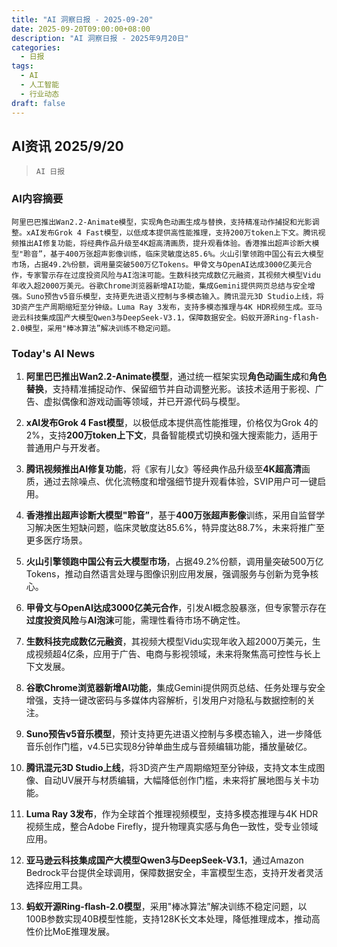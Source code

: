```yaml
---
title: "AI 洞察日报 - 2025-09-20"
date: 2025-09-20T09:00:00+08:00
description: "AI 洞察日报 - 2025年9月20日"
categories:
  - 日报
tags:
  - AI
  - 人工智能
  - 行业动态
draft: false
---
```


## AI资讯 2025/9/20

>  `AI 日报` 



### **AI内容摘要**

```
阿里巴巴推出Wan2.2-Animate模型，实现角色动画生成与替换，支持精准动作捕捉和光影调整。xAI发布Grok 4 Fast模型，以低成本提供高性能推理，支持200万token上下文。腾讯视频推出AI修复功能，将经典作品升级至4K超高清画质，提升观看体验。香港推出超声诊断大模型"聆音”，基于400万张超声影像训练，临床灵敏度达85.6%。火山引擎领跑中国公有云大模型市场，占据49.2%份额，调用量突破500万亿Tokens。甲骨文与OpenAI达成3000亿美元合作，专家警示存在过度投资风险与AI泡沫可能。生数科技完成数亿元融资，其视频大模型Vidu年收入超2000万美元。谷歌Chrome浏览器新增AI功能，集成Gemini提供网页总结与安全增强。Suno预告v5音乐模型，支持更先进语义控制与多模态输入。腾讯混元3D Studio上线，将3D资产生产周期缩短至分钟级。Luma Ray 3发布，支持多模态推理与4K HDR视频生成。亚马逊云科技集成国产大模型Qwen3与DeepSeek-V3.1，保障数据安全。蚂蚁开源Ring-flash-2.0模型，采用"棒冰算法”解决训练不稳定问题。
```



### **Today's AI News**

1. **阿里巴巴推出Wan2.2-Animate模型**，通过统一框架实现**角色动画生成**和**角色替换**，支持精准捕捉动作、保留细节并自动调整光影。该技术适用于影视、广告、虚拟偶像和游戏动画等领域，并已开源代码与模型。

2. **xAI发布Grok 4 Fast模型**，以极低成本提供高性能推理，价格仅为Grok 4的2%，支持**200万token上下文**，具备智能模式切换和强大搜索能力，适用于普通用户与开发者。

3. **腾讯视频推出AI修复功能**，将《家有儿女》等经典作品升级至**4K超高清**画质，通过去除噪点、优化流畅度和增强细节提升观看体验，SVIP用户可一键启用。

4. **香港推出超声诊断大模型"聆音”**，基于**400万张超声影像**训练，采用自监督学习解决医生短缺问题，临床灵敏度达85.6%，特异度达88.7%，未来将推广至更多医疗场景。

5. **火山引擎领跑中国公有云大模型市场**，占据49.2%份额，调用量突破500万亿Tokens，推动自然语言处理与图像识别应用发展，强调服务与创新为竞争核心。

6. **甲骨文与OpenAI达成3000亿美元合作**，引发AI概念股暴涨，但专家警示存在**过度投资风险**与**AI泡沫**可能，需理性看待市场不确定性。

7. **生数科技完成数亿元融资**，其视频大模型Vidu实现年收入超2000万美元，生成视频超4亿条，应用于广告、电商与影视领域，未来将聚焦高可控性与长上下文发展。

8. **谷歌Chrome浏览器新增AI功能**，集成Gemini提供网页总结、任务处理与安全增强，支持一键改密码与多媒体内容解析，引发用户对隐私与数据控制的关注。

9. **Suno预告v5音乐模型**，预计支持更先进语义控制与多模态输入，进一步降低音乐创作门槛，v4.5已实现8分钟单曲生成与音频编辑功能，播放量破亿。

10. **腾讯混元3D Studio上线**，将3D资产生产周期缩短至分钟级，支持文本生成图像、自动UV展开与材质编辑，大幅降低创作门槛，未来将扩展地图与关卡功能。

11. **Luma Ray 3发布**，作为全球首个推理视频模型，支持多模态推理与4K HDR视频生成，整合Adobe Firefly，提升物理真实感与角色一致性，受专业领域应用。

12. **亚马逊云科技集成国产大模型Qwen3与DeepSeek-V3.1**，通过Amazon Bedrock平台提供全球调用，保障数据安全，丰富模型生态，支持开发者灵活选择应用工具。

13. **蚂蚁开源Ring-flash-2.0模型**，采用"棒冰算法”解决训练不稳定问题，以100B参数实现40B模型性能，支持128K长文本处理，降低推理成本，推动高性价比MoE推理发展。